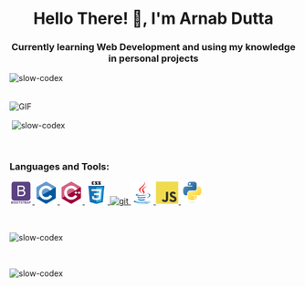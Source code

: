 <h1 align="center">Hello There! 👋, I'm Arnab Dutta</h1>
<h3 align="center">Currently learning Web Development and using my knowledge in personal projects</h3>

<p align="left"> <img src="https://komarev.com/ghpvc/?username=slow-codex&label=Profile%20views&color=0e75b6&style=flat" alt="slow-codex" /> </p>
<br>
<img align="center" alt="GIF" height="500" width="900" src="https://steamuserimages-a.akamaihd.net/ugc/1288542196648806932/B0716CA631D155EF6E105102F47E6E79083045C8/" />
<br>
<p>&nbsp;<img align="center" src="https://github-readme-stats-slow-codex.vercel.app/api?username=slow-codex&show_icons=true&theme=dark" alt="slow-codex" /></p>
<br>
<h3 align="left">Languages and Tools:</h3>
<p align="left"> <a href="https://getbootstrap.com" target="_blank"> <img src="https://raw.githubusercontent.com/devicons/devicon/master/icons/bootstrap/bootstrap-plain-wordmark.svg" alt="bootstrap" width="40" height="40"/> </a> <a href="https://www.cprogramming.com/" target="_blank"> <img src="https://raw.githubusercontent.com/devicons/devicon/master/icons/c/c-original.svg" alt="c" width="40" height="40"/> </a> <a href="https://www.w3schools.com/cpp/" target="_blank"> <img src="https://raw.githubusercontent.com/devicons/devicon/master/icons/cplusplus/cplusplus-original.svg" alt="cplusplus" width="40" height="40"/> </a> <a href="https://www.w3schools.com/css/" target="_blank"> <img src="https://raw.githubusercontent.com/devicons/devicon/master/icons/css3/css3-original-wordmark.svg" alt="css3" width="40" height="40"/> </a> <a href="https://git-scm.com/" target="_blank"> <img src="https://www.vectorlogo.zone/logos/git-scm/git-scm-icon.svg" alt="git" width="40" height="40"/> </a> <a href="https://www.java.com" target="_blank"> <img src="https://raw.githubusercontent.com/devicons/devicon/master/icons/java/java-original.svg" alt="java" width="40" height="40"/> </a> <a href="https://developer.mozilla.org/en-US/docs/Web/JavaScript" target="_blank"> <img src="https://raw.githubusercontent.com/devicons/devicon/master/icons/javascript/javascript-original.svg" alt="javascript" width="40" height="40"/> </a> 
  <a href="https://www.python.org" target="_blank"> <img src="https://raw.githubusercontent.com/devicons/devicon/master/icons/python/python-original.svg" alt="python" width="40" height="40"/> </a> </p>
<br>
<p><img align="center" src="https://github-readme-stats.vercel.app/api/top-langs?username=slow-codex&show_icons=true&locale=en&theme=dark&layout=compact" alt="slow-codex" /></p>

<br>
<p><img align="center" src="https://github-readme-streak-stats.herokuapp.com/?user=slow-codex&theme=dark" alt="slow-codex" /></p>
<br>
